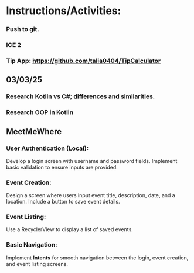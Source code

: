 # Instructions/Activities:

### Push to git.
### ICE 2

### Tip App: https://github.com/talia0404/TipCalculator

## 03/03/25

### Research  Kotlin vs C#; differences and similarities. 
### Research OOP  in Kotlin 

## MeetMeWhere

### User Authentication (Local):

Develop a login screen with username and password fields.
Implement basic validation to ensure inputs are provided.

### Event Creation:

Design a screen where users input event title, description, date, and a location.
Include a button to save event details.

### Event Listing:

Use a RecyclerView to display a list of saved events.

### Basic Navigation:

Implement **Intents** for smooth navigation between the login, event creation, and event listing screens.


